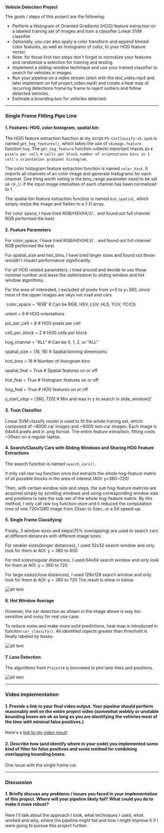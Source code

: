 
**Vehicle Detection Project**

The goals / steps of this project are the following:

* Perform a Histogram of Oriented Gradients (HOG) feature extraction on a labeled training set of images and train a classifier Linear SVM classifier
* Optionally, you can also apply a color transform and append binned color features, as well as histograms of color, to your HOG feature vector. 
* Note: for those first two steps don't forget to normalize your features and randomize a selection for training and testing.
* Implement a sliding-window technique and use your trained classifier to search for vehicles in images.
* Run your pipeline on a video stream (start with the test_video.mp4 and later implement on full project_video.mp4) and create a heat map of recurring detections frame by frame to reject outliers and follow detected vehicles.
* Estimate a bounding box for vehicles detected.

[//]: # (Image References)
[image1]: ./examples/car_not_car.png
[image2]: ./examples/HOG_example.jpg
[image3]: ./examples/sliding_windows.jpg
[image4]: ./examples/sliding_window.jpg
[image5]: ./examples/bboxes_and_heat.png
[image6]: ./examples/labels_map.png
[image7]: ./examples/output_bboxes.png
[video1]: ./project_video.mp4


---

### Single Frame Fitting Pipe Line

#### 1. Features: HOG, color histogram, spatial bin

The HOG feature extraction function at my script `P5-CarClassify-v5.ipnb` is named `get_hog_features()`, which takes the use of `skimage.feature` function `hog`.
The `get_hog_feature` function collects important imputs as `# pixels per cell`, `# cells per block`, `number of orientations bins in 1 cell's orientation gradient histogram`.

The color histogram feature extraction function is named `color_hist`. It imports all channels of an color image and generate histograms for each channel. One thing worth noting is the bins_range parameter need to be set as `(0,1)` if the input image intensities of each channel has been normalized to 1.

The spatial bin feature extraction function is named `bin_spatial`, which simply resize the image and flatten to a 1-D array.

For color space, I have tried RGB/HSV/HLV/... and found out full channel RGB performed the best.


#### 2. Feature Parameters

For color_space, I have tried RGB/HSV/HLV/... and found out full channel RGB performed the best.

For spatial_size and hist_bins, I have tried larger sizes and found out those wouldn't impact performance significantly.

For all HOG related parameters, I tried around and decide to use those nominal number and leave the optimization to sliding window and hot window algorithms.

For the area of interested, I excluded all pixels from y=0 to y=360, since most of the upper images are skys not road and cars.


`color_space = 'RGB' # Can be RGB, HSV, LUV, HLS, YUV, YCrCb

orient = 9  # HOG orientations

pix_per_cell = 8 # HOG pixels per cell

cell_per_block = 2 # HOG cells per block

hog_channel = "ALL" # Can be 0, 1, 2, or "ALL"

spatial_size = (16, 16) # Spatial binning dimensions

hist_bins = 16    # Number of histogram bins

spatial_feat = True # Spatial features on or off

hist_feat = True # Histogram features on or off

hog_feat = True # HOG features on or off

y_start_stop = [360, 720] # Min and max in y to search in slide_window()'


#### 3. Train Classifier

Linear SVM classify model is used to fit the whole traning set, which composed of ~8000 car images and ~8000 non-car images. Each image is 64x64 pixels and in .png format. The entire feature extraction, fitting costs ~30sec on a regular laptop.

#### 4. Search/Classify Cars with Sliding Windows and Sharing HOG Feature Extractions
The search funciton is named `search_cars()`.

It only call raw `hog` function once but extracts the whole hog-feature matrix of all possible blocks in the area of interest.(AOI: y=360~720)

Then, with certain window size and steps, the sub hog-feature matrces are acquired simply by scrolling windows and using corresponding window size and positions to take the sub-set of the whole hog-feature matrix. By this method, I only call raw `hog` function once and it reduced the computation time of one 720x1280 image from 25sec to 5sec, or a 5X speed-up.


#### 5. Single Frame Classifying
Finally, 3 window sizes and steps(75% overlapping) are used to search cars at different distances with different image sizes.

For smaller sizes(longer distances), I used 32x32 search window and only look for them at AOI: y = 360 to 600

For mid sizes(regular distances), I used 64x64 search window and only look for them at AOI: y = 360 to 720

For large sizes(close distances), I used 128x128 search window and only look for them at AOI: y = 360 to 720
The result is show in below.

![alt text][image1]

#### 6. Hot Window Average
However, the car detection as shown in the image above is way too sensitive and noisy for real use case.

To reduce noise and make more solid predictions, heat map is introduced in funciton `car_classify()`.
All identified objects greater than threshold is finally labeled by boxes. 

![alt text][image2]


#### 7. Lane Detection
The algorithms from `Project4` is borrowed to plot lane lines and positions.

![alt text][image3]

---

### Video Implementation

#### 1. Provide a link to your final video output.  Your pipeline should perform reasonably well on the entire project video (somewhat wobbly or unstable bounding boxes are ok as long as you are identifying the vehicles most of the time with minimal false positives.)
Here's a [link to my video result](./project_video.mp4)


#### 2. Describe how (and identify where in your code) you implemented some kind of filter for false positives and some method for combining overlapping bounding boxes.

One issue with the single frame car 

---

### Discussion

#### 1. Briefly discuss any problems / issues you faced in your implementation of this project.  Where will your pipeline likely fail?  What could you do to make it more robust?

Here I'll talk about the approach I took, what techniques I used, what worked and why, where the pipeline might fail and how I might improve it if I were going to pursue this project further.  

